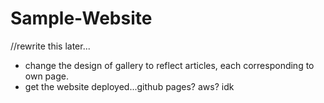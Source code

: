 # Sample-Website
//rewrite this later...

- change the design of gallery to reflect articles, each corresponding to own page.
- get the website deployed...github pages? aws? idk
